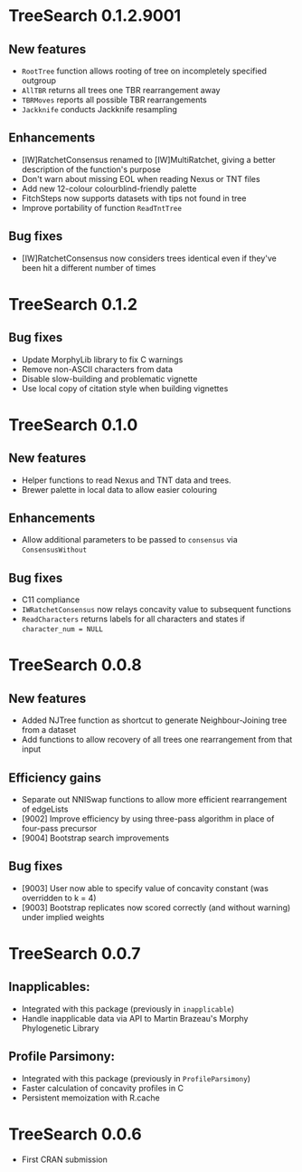 # TreeSearch 0.1.2.9001

## New features
 - `RootTree` function allows rooting of tree on incompletely specified outgroup
 - `AllTBR` returns all trees one TBR rearrangement away
 - `TBRMoves` reports all possible TBR rearrangements
 - `Jackknife` conducts Jackknife resampling
 
## Enhancements
 - [IW]RatchetConsensus renamed to [IW]MultiRatchet, giving a better description 
     of the function's purpose
 - Don't warn about missing EOL when reading Nexus or TNT files
 - Add new 12-colour colourblind-friendly palette
 - FitchSteps now supports datasets with tips not found in tree
 - Improve portability of function `ReadTntTree`

## Bug fixes
 - [IW]RatchetConsensus now considers trees identical even if they've been hit 
   a different number of times

# TreeSearch 0.1.2

## Bug fixes
- Update MorphyLib library to fix C warnings
- Remove non-ASCII characters from data
- Disable slow-building and problematic vignette
- Use local copy of citation style when building vignettes

# TreeSearch 0.1.0

## New features
- Helper functions to read Nexus and TNT data and trees.
- Brewer palette in local data to allow easier colouring

## Enhancements
- Allow additional parameters to be passed to `consensus` via `ConsensusWithout`

## Bug fixes
- C11 compliance
- `IWRatchetConsensus` now relays concavity value to subsequent functions
- `ReadCharacters` returns labels for all characters and states if `character_num = NULL`


# TreeSearch 0.0.8

## New features
- Added NJTree function as shortcut to generate Neighbour-Joining tree from a dataset
- Add functions to allow recovery of all trees one rearrangement from that input

## Efficiency gains
- Separate out NNISwap functions to allow more efficient rearrangement of edgeLists
- [9002] Improve efficiency by using three-pass algorithm in place of four-pass precursor
- [9004] Bootstrap search improvements

## Bug fixes
- [9003] User now able to specify value of concavity constant (was overridden to k = 4)
- [9003] Bootstrap replicates now scored correctly (and without warning) under implied weights


# TreeSearch 0.0.7

## Inapplicables:
- Integrated with this package (previously in `inapplicable`)
- Handle inapplicable data via API to Martin Brazeau's Morphy Phylogenetic Library

## Profile Parsimony:
- Integrated with this package (previously in `ProfileParsimony`)
- Faster calculation of concavity profiles in C
- Persistent memoization with R.cache

# TreeSearch 0.0.6
- First CRAN submission
